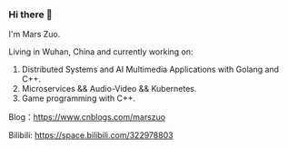 ### Hi there 👋

I'm Mars Zuo.

Living in Wuhan, China and currently working on:

1. Distributed Systems and AI Multimedia Applications with Golang and C++.
2. Microservices && Audio-Video && Kubernetes.
3. Game programming with C++.

Blog：https://www.cnblogs.com/marszuo

Bilibili: https://space.bilibili.com/322978803
